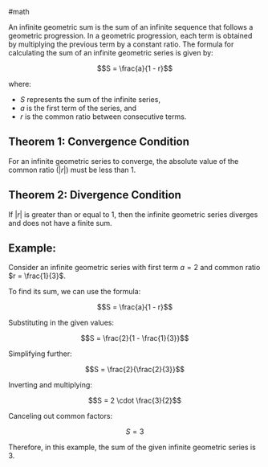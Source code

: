 #math

An infinite geometric sum is the sum of an infinite sequence that follows a geometric progression. In a geometric progression, each term is obtained by multiplying the previous term by a constant ratio. The formula for calculating the sum of an infinite geometric series is given by:

$$S = \frac{a}{1 - r}$$

where:
- $S$ represents the sum of the infinite series,
- $a$ is the first term of the series, and
- $r$ is the common ratio between consecutive terms.

## Theorem 1: Convergence Condition

For an infinite geometric series to converge, the absolute value of the common ratio ($|r|$) must be less than 1.

## Theorem 2: Divergence Condition

If $|r|$ is greater than or equal to 1, then the infinite geometric series diverges and does not have a finite sum.

## Example:

Consider an infinite geometric series with first term $a = 2$ and common ratio $r = \frac{1}{3}$.

To find its sum, we can use the formula:

$$S = \frac{a}{1 - r}$$

Substituting in the given values:

$$S = \frac{2}{1 - \frac{1}{3}}$$

Simplifying further:

$$S = \frac{2}{\frac{2}{3}}$$

Inverting and multiplying:

$$S = 2 \cdot \frac{3}{2}$$

Canceling out common factors:

$$S = 3$$

Therefore, in this example, the sum of the given infinite geometric series is 3.
